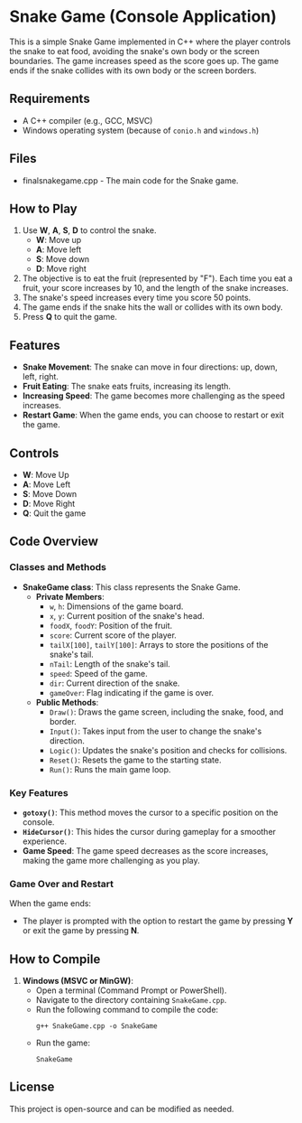 # Snake Game (Console Application)

This is a simple Snake Game implemented in C++ where the player controls the snake to eat food, avoiding the snake's own body or the screen boundaries. The game increases speed as the score goes up. The game ends if the snake collides with its own body or the screen borders.

## Requirements

- A C++ compiler (e.g., GCC, MSVC)
- Windows operating system (because of `conio.h` and `windows.h`)

## Files

- finalsnakegame.cpp - The main code for the Snake game.

## How to Play

1. Use **W**, **A**, **S**, **D** to control the snake.
   - **W**: Move up
   - **A**: Move left
   - **S**: Move down
   - **D**: Move right
2. The objective is to eat the fruit (represented by "F"). Each time you eat a fruit, your score increases by 10, and the length of the snake increases.
3. The snake's speed increases every time you score 50 points.
4. The game ends if the snake hits the wall or collides with its own body.
5. Press **Q** to quit the game.

## Features

- **Snake Movement**: The snake can move in four directions: up, down, left, right.
- **Fruit Eating**: The snake eats fruits, increasing its length.
- **Increasing Speed**: The game becomes more challenging as the speed increases.
- **Restart Game**: When the game ends, you can choose to restart or exit the game.

## Controls

- **W**: Move Up
- **A**: Move Left
- **S**: Move Down
- **D**: Move Right
- **Q**: Quit the game

## Code Overview

### Classes and Methods

- **SnakeGame class**: This class represents the Snake Game.
  - **Private Members**:
    - `w`, `h`: Dimensions of the game board.
    - `x`, `y`: Current position of the snake's head.
    - `foodX`, `foodY`: Position of the fruit.
    - `score`: Current score of the player.
    - `tailX[100]`, `tailY[100]`: Arrays to store the positions of the snake's tail.
    - `nTail`: Length of the snake's tail.
    - `speed`: Speed of the game.
    - `dir`: Current direction of the snake.
    - `gameOver`: Flag indicating if the game is over.
  - **Public Methods**:
    - `Draw()`: Draws the game screen, including the snake, food, and border.
    - `Input()`: Takes input from the user to change the snake's direction.
    - `Logic()`: Updates the snake's position and checks for collisions.
    - `Reset()`: Resets the game to the starting state.
    - `Run()`: Runs the main game loop.
  
### Key Features

- **`gotoxy()`**: This method moves the cursor to a specific position on the console.
- **`HideCursor()`**: This hides the cursor during gameplay for a smoother experience.
- **Game Speed**: The game speed decreases as the score increases, making the game more challenging as you play.

### Game Over and Restart
When the game ends:
- The player is prompted with the option to restart the game by pressing **Y** or exit the game by pressing **N**.

## How to Compile

1. **Windows (MSVC or MinGW)**:
   - Open a terminal (Command Prompt or PowerShell).
   - Navigate to the directory containing `SnakeGame.cpp`.
   - Run the following command to compile the code:
     ```
     g++ SnakeGame.cpp -o SnakeGame
     ```
   - Run the game:
     ```
     SnakeGame
     ```

## License

This project is open-source and can be modified as needed.
